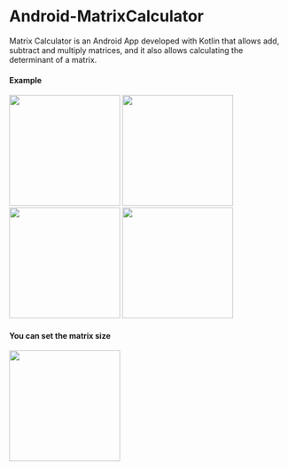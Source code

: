# Android-MatrixCalculator
Matrix Calculator is an Android App developed with Kotlin that allows add, subtract and multiply matrices, and it also allows calculating the determinant of a matrix.

#### Example
<img src="https://user-images.githubusercontent.com/46993394/51675844-2c1b6a00-1fd5-11e9-9cbe-7900f95103e2.jpg" width="200"/>
<img src="https://user-images.githubusercontent.com/46993394/51675844-2c1b6a00-1fd5-11e9-9cbe-7900f95103e2.jpg" width="200"/>
<img src="https://user-images.githubusercontent.com/46993394/51675845-2c1b6a00-1fd5-11e9-81c4-8b7aa13c1961.jpg" width="200"/>
<img src="https://user-images.githubusercontent.com/46993394/51675842-2b82d380-1fd5-11e9-8315-7266ab885c7c.jpg" width="200"/>

#### You can set the matrix size
<img src="https://user-images.githubusercontent.com/46993394/51675843-2b82d380-1fd5-11e9-9523-990d2a785136.jpg" width="200"/>
